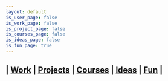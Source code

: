 ```yaml
---
layout: default
is_user_page: false
is_work_page: false
is_project_page: false
is_courses_page: false
is_ideas_page: false
is_fun_page: true
---
```


## | [Work](./work.html) | [Projects](./projects.html) | [Courses](./courses.html) | [Ideas](./ideas.html) | [Fun](./fun.html) |